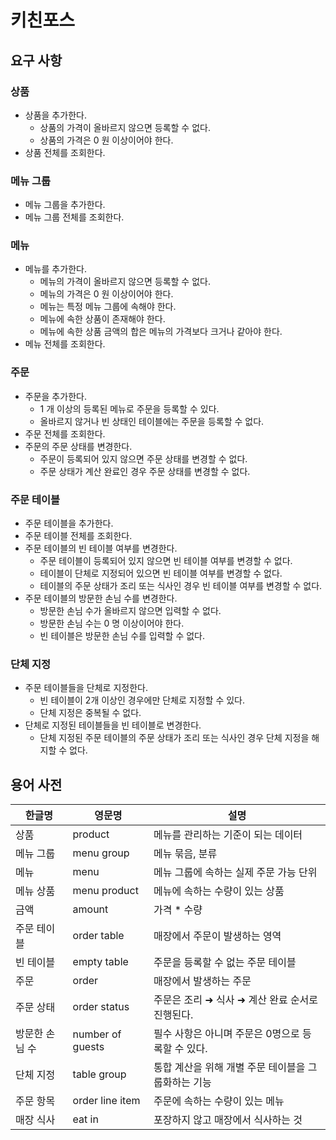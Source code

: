 # 키친포스

## 요구 사항
### 상품
- 상품을 추가한다.
    - 상품의 가격이 올바르지 않으면 등록할 수 없다.
    - 상품의 가격은 0 원 이상이어야 한다.
- 상품 전체를 조회한다.

### 메뉴 그룹
- 메뉴 그룹을 추가한다.
- 메뉴 그룹 전체를 조회한다.

### 메뉴
- 메뉴를 추가한다.
    - 메뉴의 가격이 올바르지 않으면 등록할 수 없다.
    - 메뉴의 가격은 0 원 이상이어야 한다.
    - 메뉴는 특정 메뉴 그룹에 속해야 한다.
    - 메뉴에 속한 상품이 존재해야 한다.
    - 메뉴에 속한 상품 금액의 합은 메뉴의 가격보다 크거나 같아야 한다.
- 메뉴 전체를 조회한다.

### 주문
- 주문을 추가한다.
    - 1 개 이상의 등록된 메뉴로 주문을 등록할 수 있다.
    - 올바르지 않거나 빈 상태인 테이블에는 주문을 등록할 수 없다.
- 주문 전체를 조회한다.
- 주문의 주문 상태를 변경한다.
    - 주문이 등록되어 있지 않으면 주문 상태를 변경할 수 없다.
    - 주문 상태가 계산 완료인 경우 주문 상태를 변경할 수 없다.

### 주문 테이블
- 주문 테이블을 추가한다.
- 주문 테이블 전체를 조회한다.
- 주문 테이블의 빈 테이블 여부를 변경한다.
    - 주문 테이블이 등록되어 있지 않으면 빈 테이블 여부를 변경할 수 없다.
    - 테이블이 단체로 지정되어 있으면 빈 테이블 여부를 변경할 수 없다.
    - 테이블의 주문 상태가 조리 또는 식사인 경우 빈 테이블 여부를 변경할 수 없다.
- 주문 테이블의 방문한 손님 수를 변경한다.
    - 방문한 손님 수가 올바르지 않으면 입력할 수 없다.
    - 방문한 손님 수는 0 명 이상이어야 한다.
    - 빈 테이블은 방문한 손님 수를 입력할 수 없다.

### 단체 지정
- 주문 테이블들을 단체로 지정한다.
    - 빈 테이블이 2개 이상인 경우에만 단체로 지정할 수 있다.
    - 단체 지정은 중복될 수 없다.
- 단체로 지정된 테이블들을 빈 테이블로 변경한다.
    - 단체 지정된 주문 테이블의 주문 상태가 조리 또는 식사인 경우 단체 지정을 해지할 수 없다.

## 용어 사전

| 한글명 | 영문명 | 설명 |
| --- | --- | --- |
| 상품 | product | 메뉴를 관리하는 기준이 되는 데이터 |
| 메뉴 그룹 | menu group | 메뉴 묶음, 분류 |
| 메뉴 | menu | 메뉴 그룹에 속하는 실제 주문 가능 단위 |
| 메뉴 상품 | menu product | 메뉴에 속하는 수량이 있는 상품 |
| 금액 | amount | 가격 * 수량 |
| 주문 테이블 | order table | 매장에서 주문이 발생하는 영역 |
| 빈 테이블 | empty table | 주문을 등록할 수 없는 주문 테이블 |
| 주문 | order | 매장에서 발생하는 주문 |
| 주문 상태 | order status | 주문은 조리 ➜ 식사 ➜ 계산 완료 순서로 진행된다. |
| 방문한 손님 수 | number of guests | 필수 사항은 아니며 주문은 0명으로 등록할 수 있다. |
| 단체 지정 | table group | 통합 계산을 위해 개별 주문 테이블을 그룹화하는 기능 |
| 주문 항목 | order line item | 주문에 속하는 수량이 있는 메뉴 |
| 매장 식사 | eat in | 포장하지 않고 매장에서 식사하는 것 |
